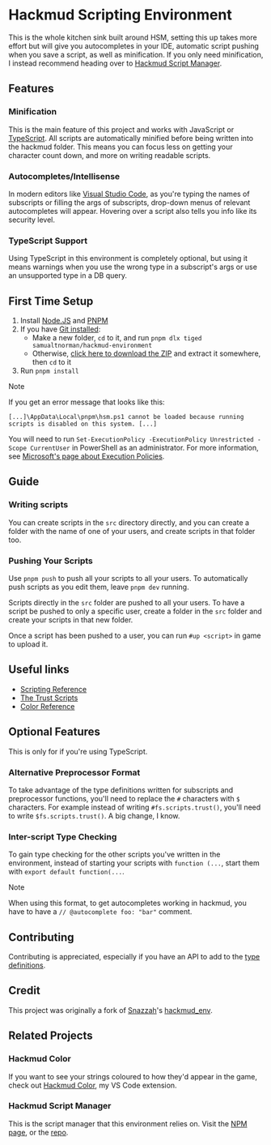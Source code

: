 # Hackmud Scripting Environment
This is the whole kitchen sink built around HSM, setting this up takes more effort but will give you autocompletes in your IDE, automatic script pushing when you save a script, as well as minification. If you only need minification, I instead recommend heading over to [Hackmud Script Manager](https://www.npmjs.com/package/hackmud-script-manager).

## Features
### Minification
This is the main feature of this project and works with JavaScript or [TypeScript](https://www.typescriptlang.org/). All
scripts are automatically minified before being written into the hackmud folder. This means you can focus less on
getting your character count down, and more on writing readable scripts.

### Autocompletes/Intellisense
In modern editors like [Visual Studio Code](https://code.visualstudio.com/), as you're typing the names of subscripts or
filling the args of subscripts, drop-down menus of relevant autocompletes will appear. Hovering over a script also tells
you info like its security level.

### TypeScript Support
Using TypeScript in this environment is completely optional, but using it means warnings when you use the wrong type in
a subscript's args or use an unsupported type in a DB query.

## First Time Setup
1. Install [Node.JS](https://nodejs.org/en/download) and [PNPM](https://pnpm.io/installation)
2. If you have [Git installed](https://git-scm.com/downloads):
   - Make a new folder, `cd` to it, and run `pnpm dlx tiged samualtnorman/hackmud-environment`
   - Otherwise, [click here to download the ZIP](https://github.com/samualtnorman/hackmud-environment/archive/refs/heads/main.zip) and extract it somewhere, then `cd` to it
4. Run `pnpm install`

> [!NOTE]
> If you get an error message that looks like this:
> ```
> [...]\AppData\Local\pnpm\hsm.ps1 cannot be loaded because running scripts is disabled on this system. [...]
> ```
> You will need to run `Set-ExecutionPolicy -ExecutionPolicy Unrestricted -Scope CurrentUser` in PowerShell as an administrator. For more information, see [Microsoft's page about Execution Policies](https://learn.microsoft.com/en-gb/powershell/module/microsoft.powershell.core/about/about_execution_policies?view=powershell-7.4).

## Guide
### Writing scripts
You can create scripts in the `src` directory directly, and you can create a folder with the name of one of your users,
and create scripts in that folder too.

### Pushing Your Scripts
Use `pnpm push` to push all your scripts to all your users.
To automatically push scripts as you edit them, leave `pnpm dev` running.

Scripts directly in the `src` folder are pushed to all your users.
To have a script be pushed to only a specific user, create a folder in the `src` folder and create your scripts in that
new folder.

Once a script has been pushed to a user, you can run `#up <script>` in game to upload it.

## Useful links
- [Scripting Reference](https://hackmud.com/forums/general_discussion/scripting_reference)
- [The Trust Scripts](https://hackmud.com/forums/new_players/the_trust_scripts___documentation_for__scripts_trust__scripts)
- [Color Reference](https://hackmud.com/forums/general_discussion/color_reference)

## Optional Features
This is only for if you're using TypeScript.

### Alternative Preprocessor Format
To take advantage of the type definitions written for subscripts and preprocessor functions, you'll need to replace the
`#` characters with `$` characters. For example instead of writing `#fs.scripts.trust()`, you'll need to write
`$fs.scripts.trust()`. A big change, I know.

### Inter-script Type Checking
To gain type checking for the other scripts you've written in the environment, instead of starting your scripts with
`function (...`, start them with `export default function(...`.

> [!NOTE]
> When using this format, to get autocompletes working in hackmud, you have to have a `// @autocomplete foo: "bar"` comment.

## Contributing
Contributing is appreciated, especially if you have an API to add to the [type definitions](https://github.com/samualtnorman/hackmud-script-manager/blob/main/env.d.ts).

## Credit
This project was originally a fork of [Snazzah](https://github.com/Snazzah)'s
[hackmud_env](https://github.com/Snazzah/hackmud_env).

## Related Projects
### Hackmud Color
If you want to see your strings coloured to how they'd appear in the game, check out
[Hackmud Color](https://marketplace.visualstudio.com/items?itemName=Samual.hackmud-color), my VS Code extension.
### Hackmud Script Manager
This is the script manager that this environment relies on. Visit the
[NPM page](https://www.npmjs.com/package/hackmud-script-manager), or the
[repo](https://github.com/samualtnorman/hackmud-script-manager).
